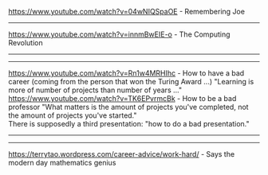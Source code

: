 https://www.youtube.com/watch?v=04wNIQSpaOE - Remembering Joe<hr>
https://www.youtube.com/watch?v=innmBwEIE-o - The Computing Revolution<hr><hr>
https://www.youtube.com/watch?v=Rn1w4MRHIhc - How to have a bad career (coming from the person that won the Turing Award ...)
"Learning is more of number of projects than number of years ..." <br>
https://www.youtube.com/watch?v=TK6EPvrmcBk - How to be a bad professor 
"What matters is the amount of projects you've completed, not the amount of projects you've started." <br>
There is supposedly a third presentation: "how to do a bad presentation."
<hr><hr>

https://terrytao.wordpress.com/career-advice/work-hard/ - Says the modern day mathematics genius
